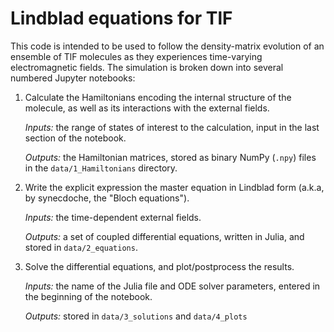 # Lindblad equations for TlF

This code is intended to be used to follow the density-matrix evolution of an
ensemble of TlF molecules as they experiences time-varying electromagnetic
fields. The simulation is broken down into several numbered Jupyter notebooks:

1. Calculate the Hamiltonians encoding the internal structure of the molecule,
   as well as its interactions with the external fields.

   *Inputs:* the range of states of interest to the calculation, input in the last
   section of the notebook.

   *Outputs:* the Hamiltonian matrices, stored as binary NumPy (`.npy`) files in
   the `data/1_Hamiltonians` directory.

2. Write the explicit expression the master equation in Lindblad form (a.k.a, by
   synecdoche, the "Bloch equations").

   *Inputs:* the time-dependent external fields.

   *Outputs:* a set of coupled differential equations, written in Julia, and
   stored in `data/2_equations`.

3. Solve the differential equations, and plot/postprocess the results.

   *Inputs:* the name of the Julia file and ODE solver parameters, entered in
   the beginning of the notebook.

   *Outputs:* stored in `data/3_solutions` and `data/4_plots`
